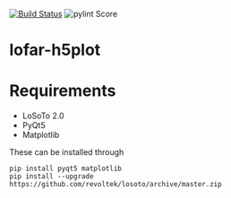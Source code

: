 [![Build Status](https://travis-ci.org/tikk3r/lofar-h5plot.svg?branch=master)](https://travis-ci.org/tikk3r/lofar-h5plot)
![pylint Score](https://mperlet.github.io/pybadge/badges/9.71.svg)

# lofar-h5plot

# Requirements
* LoSoTo 2.0
* PyQt5
* Matplotlib

These can be installed through

    pip install pyqt5 matplotlib
    pip install --upgrade https://github.com/revoltek/losoto/archive/master.zip
